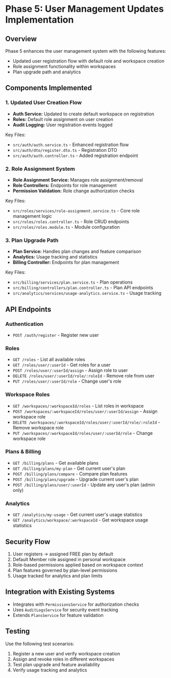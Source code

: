 # Phase 5: User Management Updates Implementation

## Overview

Phase 5 enhances the user management system with the following features:
- Updated user registration flow with default role and workspace creation
- Role assignment functionality within workspaces
- Plan upgrade path and analytics

## Components Implemented

### 1. Updated User Creation Flow

- **Auth Service:** Updated to create default workspace on registration
- **Roles:** Default role assignment on user creation
- **Audit Logging:** User registration events logged

Key Files:
- `src/auth/auth.service.ts` - Enhanced registration flow
- `src/auth/dto/register.dto.ts` - Registration DTO
- `src/auth/auth.controller.ts` - Added registration endpoint

### 2. Role Assignment System

- **Role Assignment Service:** Manages role assignment/removal
- **Role Controllers:** Endpoints for role management
- **Permission Validation:** Role change authorization checks

Key Files:
- `src/roles/services/role-assignment.service.ts` - Core role management logic
- `src/roles/roles.controller.ts` - Role CRUD endpoints
- `src/roles/roles.module.ts` - Module configuration

### 3. Plan Upgrade Path

- **Plan Service:** Handles plan changes and feature comparison
- **Analytics:** Usage tracking and statistics
- **Billing Controller:** Endpoints for plan management

Key Files:
- `src/billing/services/plan.service.ts` - Plan operations
- `src/billing/controllers/plan.controller.ts` - Plan API endpoints
- `src/analytics/services/usage-analytics.service.ts` - Usage tracking

## API Endpoints

### Authentication
- `POST /auth/register` - Register new user

### Roles
- `GET /roles` - List all available roles
- `GET /roles/user/:userId` - Get roles for a user
- `POST /roles/user/:userId/assign` - Assign role to user
- `DELETE /roles/user/:userId/role/:roleId` - Remove role from user
- `PUT /roles/user/:userId/role` - Change user's role

### Workspace Roles
- `GET /workspaces/:workspaceId/roles` - List roles in workspace
- `POST /workspaces/:workspaceId/roles/user/:userId/assign` - Assign workspace role
- `DELETE /workspaces/:workspaceId/roles/user/:userId/role/:roleId` - Remove workspace role
- `PUT /workspaces/:workspaceId/roles/user/:userId/role` - Change workspace role

### Plans & Billing
- `GET /billing/plans` - Get available plans
- `GET /billing/plans/my-plan` - Get current user's plan
- `POST /billing/plans/compare` - Compare plan features
- `POST /billing/plans/upgrade` - Upgrade current user's plan
- `POST /billing/plans/user/:userId` - Update any user's plan (admin only)

### Analytics
- `GET /analytics/my-usage` - Get current user's usage statistics
- `GET /analytics/workspace/:workspaceId` - Get workspace usage statistics

## Security Flow

1. User registers → assigned FREE plan by default
2. Default Member role assigned in personal workspace
3. Role-based permissions applied based on workspace context
4. Plan features governed by plan-level permissions
5. Usage tracked for analytics and plan limits

## Integration with Existing Systems

- Integrates with `PermissionsService` for authorization checks
- Uses `AuditLogsService` for security event tracking
- Extends `PlansService` for feature validation

## Testing

Use the following test scenarios:
1. Register a new user and verify workspace creation
2. Assign and revoke roles in different workspaces
3. Test plan upgrade and feature availability
4. Verify usage tracking and analytics
